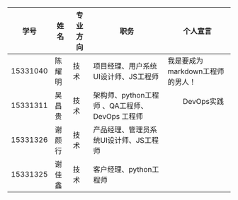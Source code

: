 | 学号       | 姓名   | 专业方向 | 职务                              | 个人宣言                 |
| -------- | ---- | ---- | ------------------------------- | -------------------- |
| 15331040 | 陈耀明  | 技术   | 项目经理、用户系统UI设计师、JS工程师            | 我是要成为markdown工程师的男人！ |
| 15331311 | 吴昌贵  | 技术   | 架构师、python工程师 、QA工程师、DevOps 工程师 |         DevOps实践    |
| 15331326 | 谢颜行  | 技术   | 产品经理、管理员系统UI设计师、JS工程师           |                      |
| 15331325 | 谢佳鑫  | 技术   | 客户经理、python工程师                  |                      |

